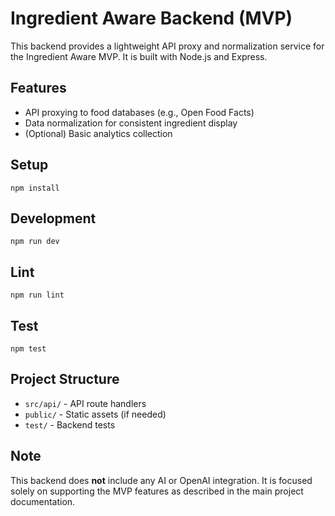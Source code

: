 # Ingredient Aware Backend (MVP)

This backend provides a lightweight API proxy and normalization service for the Ingredient Aware MVP. It is built with Node.js and Express.

## Features
- API proxying to food databases (e.g., Open Food Facts)
- Data normalization for consistent ingredient display
- (Optional) Basic analytics collection

## Setup

```
npm install
```

## Development

```
npm run dev
```

## Lint

```
npm run lint
```

## Test

```
npm test
```

## Project Structure
- `src/api/` - API route handlers
- `public/` - Static assets (if needed)
- `test/` - Backend tests

## Note
This backend does **not** include any AI or OpenAI integration. It is focused solely on supporting the MVP features as described in the main project documentation.
